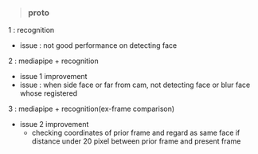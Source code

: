 > <H3>proto</H3>  
  
1 : recognition  
* issue : not good performance on detecting face  

2 : mediapipe + recognition
* issue 1 improvement
* issue : when side face or far from cam, not detecting face or blur face whose registered 


3 : mediapipe + recognition(ex-frame comparison)
* issue 2 improvement
  * checking coordinates of prior frame and regard as same face if distance under 20 pixel between prior frame and present frame
